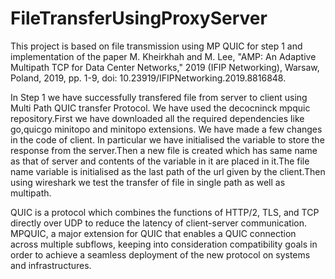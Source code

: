 # FileTransferUsingProxyServer

This project is based on file transmission using MP QUIC for step 1 and implementation of the paper M. Kheirkhah and M. Lee, "AMP: An Adaptive Multipath TCP for Data Center Networks," 2019 (IFIP Networking), Warsaw, Poland, 2019, pp. 1-9, doi: 10.23919/IFIPNetworking.2019.8816848.

In Step 1 we have successfully transfered file from server to client using Multi Path QUIC transfer Protocol.
We have used the decocninck mpquic repository.First we have downloaded all the required dependencies like go,quicgo minitopo
and minitopo extensions.
We have made a few changes in the code of client.
In particular we  have initialised the variable to store the response from the server.Then a new file is created which has same name as that of server and contents of the variable in it are placed in it.The file name variable is initialised as the last path of the url given by the client.Then using wireshark we test the
transfer of file in single path as well as multipath.

QUIC is a protocol which combines the functions of HTTP/2, TLS, and TCP directly over UDP to reduce the latency of client-server
communication. MPQUIC, a major extension for QUIC that enables a
QUIC connection across multiple subflows, keeping into consideration compatibility goals in order to achieve a seamless deployment of the new protocol on
systems and infrastructures.
